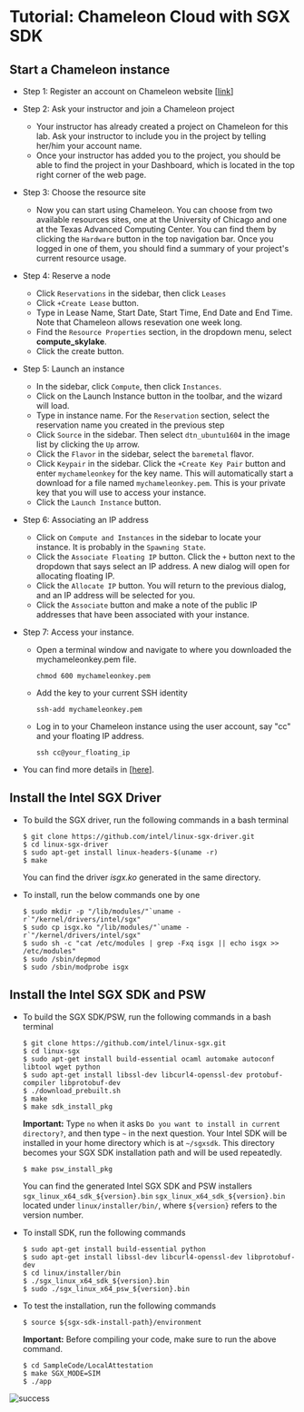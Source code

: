 Tutorial: Chameleon Cloud with SGX SDK 
===

Start a Chameleon instance
---

- Step 1: Register an account on Chameleon website [[link](https://www.chameleoncloud.org/user/register/)]
- Step 2: Ask your instructor and join a Chameleon project
  * Your instructor has already created a project on Chameleon for this lab. Ask your instructor to include you in the project by telling her/him your account name. 
  * Once your instructor has added you to the project, you should be able to find the project in your Dashboard, which is located in the top right corner of the web page. 
- Step 3: Choose the resource site 
  * Now you can start using Chameleon. You can choose from two available resources sites, one at the University of Chicago and one at the Texas Advanced Computing Center. You can find them by clicking the `Hardware` button in the top navigation bar. Once you logged in one of them, you should find a summary of your project's current resource usage.
- Step 4: Reserve a node
  * Click `Reservations` in the sidebar, then click `Leases`
  * Click `+Create Lease` button.
  * Type in Lease Name, Start Date, Start Time, End Date and End Time. Note that Chameleon allows resevation one week long.
  * Find the `Resource Properties` section, in the dropdown menu, select **compute_skylake**.
  * Click the create button.
- Step 5: Launch an instance
  * In the sidebar, click `Compute`, then click `Instances`.
  * Click on the Launch Instance button in the toolbar, and the wizard will load.
  * Type in instance name. For the `Reservation` section, select the reservation name you created in the previous step
  * Click `Source` in the sidebar. Then select `dtn_ubuntu1604` in the image list by clicking the `Up` arrow.
  * Click the `Flavor` in the sidebar, select the `baremetal` flavor.
  * Click `Keypair` in the sidebar. Click the `+Create Key Pair` button and enter `mychameleonkey` for the key name. This will automatically start a download for a file named `mychameleonkey.pem`. This is your private key that you will use to access your instance. 
  * Click the `Launch Instance` button.
- Step 6: Associating an IP address
  * Click on `Compute and Instances` in the sidebar to locate your instance. It is probably in the `Spawning State`.
  * Click the `Associate Floating IP` button. Click the `+` button next to the dropdown that says select an IP address. A new dialog will open for allocating floating IP.
  * Click the `Allocate IP` button. You will return to the previous dialog, and an IP address will be selected for you.
  * Click the `Associate` button and make a note of the public IP addresses that have been associated with your instance.
- Step 7: Access your instance.
  * Open a terminal window and navigate to where you downloaded the mychameleonkey.pem file. 
    ``` 
    chmod 600 mychameleonkey.pem
    ```
  * Add the key to your current SSH identity
    ```
    ssh-add mychameleonkey.pem
    ```
  * Log in to your Chameleon instance using the user account, say "cc" and your floating IP address. 
    ```
    ssh cc@your_floating_ip
    ```

- You can find more details in [[here](https://chameleoncloud.readthedocs.io/en/latest/getting-started/)].


Install the Intel SGX Driver
---

- To build the SGX driver, run the following commands in a bash terminal

  ```
  $ git clone https://github.com/intel/linux-sgx-driver.git
  $ cd linux-sgx-driver
  $ sudo apt-get install linux-headers-$(uname -r)
  $ make
  ```
  You can find the driver *isgx.ko* generated in the same directory.

- To install, run the below commands one by one

  ```
  $ sudo mkdir -p "/lib/modules/"`uname -r`"/kernel/drivers/intel/sgx"    
  $ sudo cp isgx.ko "/lib/modules/"`uname -r`"/kernel/drivers/intel/sgx"
  $ sudo sh -c "cat /etc/modules | grep -Fxq isgx || echo isgx >> /etc/modules"    
  $ sudo /sbin/depmod
  $ sudo /sbin/modprobe isgx
  ```

Install the Intel SGX SDK and PSW 
----

- To build the SGX SDK/PSW, run the following commands in a bash terminal

  ```
  $ git clone https://github.com/intel/linux-sgx.git
  $ cd linux-sgx
  $ sudo apt-get install build-essential ocaml automake autoconf libtool wget python
  $ sudo apt-get install libssl-dev libcurl4-openssl-dev protobuf-compiler libprotobuf-dev
  $ ./download_prebuilt.sh
  $ make  
  $ make sdk_install_pkg
  ```
  **Important:** Type `no` when it asks `Do you want to install in current directory?`, and then type `~` in the next question. Your Intel SDK will be installed in your home directory which is at `~/sgxsdk`. This directory becomes your SGX SDK installation path and will be used repeatedly.
  ```
  $ make psw_install_pkg
  ```
  You can find the generated Intel SGX SDK and PSW installers ``sgx_linux_x64_sdk_${version}.bin`` ``sgx_linux_x64_sdk_${version}.bin`` located under `linux/installer/bin/`, where `${version}` refers to the version number.

- To install SDK, run the following commands

  ```  
  $ sudo apt-get install build-essential python
  $ sudo apt-get install libssl-dev libcurl4-openssl-dev libprotobuf-dev
  $ cd linux/installer/bin
  $ ./sgx_linux_x64_sdk_${version}.bin 
  $ sudo ./sgx_linux_x64_psw_${version}.bin
  ```  

- To test the installation, run the following commands
  ```
  $ source ${sgx-sdk-install-path}/environment  
  ```
  **Important:** Before compiling your code, make sure to run the above command.
  ```
  $ cd SampleCode/LocalAttestation
  $ make SGX_MODE=SIM
  $ ./app
  ```

![success](https://github.com/syracuse-fullstacksecurity/security-education/blob/master/lab4/sucess.png)
